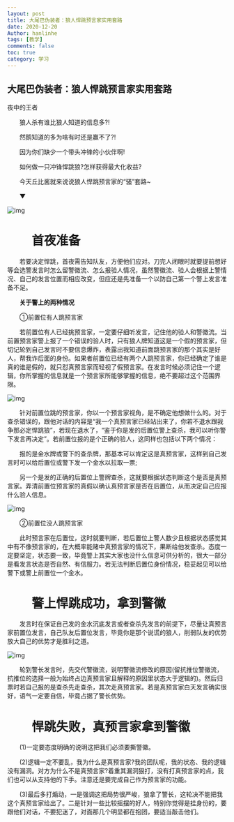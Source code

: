 ```yaml
---
layout: post
title: 大尾巴伪装者：狼人悍跳预言家实用套路
date: 2020-12-20
Author: hanlinhe 
tags: [教学]
comments: false
toc: true
category: 学习
---
```


## 大尾巴伪装者：狼人悍跳预言家实用套路

 夜中的王者

　　狼人杀有谁比狼人知道的信息多?!

　　然鹅知道的多为啥有时还是赢不了?!

　　因为你们缺少一个带头冲锋的小伙伴啊!

　　如何做一只冲锋悍跳狼?怎样获得最大化收益?

　　今天丘比酱就来说说狼人悍跳预言家的“骚”套路~

　　▼

![img](https://nie.res.netease.com/r/pic/20180709/b2d5eaaf-84f2-4c07-9f5e-060052429dda.png)

# 　　**首夜准备**

　　若要决定悍跳，首夜需告知队友，方便他们应对。刀完人闭眼时就要提前想好等会选警发言时怎么留警徽流、怎么报验人情况，虽然警徽流、验人会根据上警情况、自己的发言位置而相应改变，但应还是先准备一个以防自己第一个警上发言准备不足。

　　**关于警上的两种情况**

　　①前置位有人跳预言家

　　若前置位有人已经挑预言家，一定要仔细听发言，记住他的验人和警徽流。当前置预言家警上报了一个错误的验人时，只有狼人牌知道这是一个假的预言家，但切记轮到自己发言时不要信息爆炸，表露出我知道前面跳预言家的那个其实是好人，帮我诈后面的身份。如果者前置位已经有两个人跳预言家，你已经确定了谁是真的谁是假的，就只怼真预言家而轻视了假预言家。在发言时候必须记住一个逻辑，你所掌握的信息就是一个预言家所能够掌握的信息，绝不要超过这个范围界限。

![img](https://nie.res.netease.com/r/pic/20180709/33cb8780-00f4-427b-91f8-d242df0bebb6.png)

　　针对前置位跳的预言家，你以一个预言家视角，是不确定他想做什么的。对于查杀错误的，跟他对话的内容是“我一个真预言家已经站出来了，你若不退水跟我争那必定悍跳狼”，若现在退水了，“鉴于你是发的后置位警上查杀，我可以听你警下发言再决定”。若前置位报的是个正确的验人，这同样也包括以下两个情况：

　　报的是金水牌或警下的查杀牌，那基本可以肯定这是真预言家，这样到自己发言时可以给后置位或警下发一个金水以拉取一票;

　　另一个是发的正确的后置位上警牌查杀，这就要根据状态判断这个是否是真预言家。弄清前置位预言家的真假以确认真预言家是否在后置位，从而决定自己应报什么验人信息。

![img](https://nie.res.netease.com/r/pic/20180709/0c8b9d29-e144-4ddd-b7de-3f5a74f1c809.png)

　　②前置位没人跳预言家

　　此时预言家在后置位，这时就要判断，若后置位上警人数少且根据状态感觉其中有不像预言家的，在大概率能赌中真预言家的情况下，果断给他发查杀。态度一定要坚定，状态要一致，毕竟警上其实大家也没什么信息可供分析的，很大一部分是看发言状态是否自然、有信服力。若无法判断后置位身份情况，稳妥起见可以给警下或警上前置位一个金水。

# 　　**警上悍跳成功，拿到警徽**

　　发言时在保证自己发的金水沉底发言或者查杀先发言的前提下，尽量让真预言家前置位发言，自己队友后置位发言，毕竟你是那个说谎的狼人，削弱队友的优势放大自己的优势才是胜利之道。

![img](https://nie.res.netease.com/r/pic/20180709/0b6fd16b-c4ea-4d1a-ab26-467a0f0ae8fc.png)

　　轮到警长发言时，先交代警徽流，说明警徽流修改的原因(留抗推位警徽流，抗推位的选择一般为始终占边真预言家且解释的原因里状态大于逻辑的)。然后归票时若自己报的是查杀先走查杀，其次走真预言家。若是真预言家白天发言确实很好，语气一定要自信，毕竟占据了警长优势。

# 　　**悍跳失败，真预言家拿到警徽**

　　(1)一定要态度明确的说明这把我们必须要撕警徽。

　　(2)逻辑一定不要乱，我为什么是真预言家?我的团队呢，我的状态、我的逻辑没有漏洞。对方为什么不是真预言家?着重其漏洞狠打，没有打真预言家的点，我们也可以从支持他的下手。注意还是要完成自己作为预言家的功能。

　　(3)最后多打煽动，一是强调这把局势很严峻，狼拿了警长，这轮决不能把我这个真预言家给出了。二是针对一些比较摇摆的好人，特别你觉得是挂身份的，要跟他们对话，不要犯迷了，对面那几个明显都在抱团，要适当敲击他们。